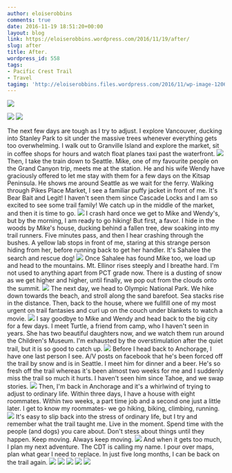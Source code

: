 ```yaml
---
author: eloiserobbins
comments: true
date: 2016-11-19 18:51:20+00:00
layout: blog
link: https://eloiserobbins.wordpress.com/2016/11/19/after/
slug: after
title: After.
wordpress_id: 558
tags:
- Pacific Crest Trail
- Travel
tagimg: 'http://eloiserobbins.files.wordpress.com/2016/11/wp-image-1206364510jpg.jpg'
---
```


[![](http://eloiserobbins.files.wordpress.com/2016/11/wp-image-1642877209jpg.jpg)](http://eloiserobbins.files.wordpress.com/2016/11/wp-image-1642877209jpg.jpg)


[![](http://eloiserobbins.files.wordpress.com/2016/11/wp-image-1206364510jpg.jpg)](http://eloiserobbins.files.wordpress.com/2016/11/wp-image-1206364510jpg.jpg)
[![](http://eloiserobbins.files.wordpress.com/2016/11/wp-image-1642877209jpg.jpg)](http://eloiserobbins.files.wordpress.com/2016/11/wp-image-1642877209jpg.jpg)

The next few days are tough as I try to adjust. I explore Vancouver, ducking into Stanley Park to sit under the massive trees whenever everything gets too overwhelming. I walk out to Granville Island and explore the market, sit in coffee shops for hours and watch float planes taxi past the waterfront.
[![](http://eloiserobbins.files.wordpress.com/2016/11/wp-image-1002670111jpg.jpg)](http://eloiserobbins.files.wordpress.com/2016/11/wp-image-1002670111jpg.jpg)
Then, I take the train down to Seattle. Mike, one of my favourite people on the Grand Canyon trip, meets me at the station. He and his wife Wendy have graciously offered to let me stay with them for a few days on the Kitsap Peninsula. He shows me around Seattle as we wait for the ferry. Walking through Pikes Place Market, I see a familiar puffy jacket in front of me. It's Bear Bait and Legit! I haven't seen them since Cascade Locks and I am so excited to see some trail family! We catch up in the middle of the market, and then it is time to go.
[![](http://eloiserobbins.files.wordpress.com/2016/11/wp-image-567290362jpg.jpg)](http://eloiserobbins.files.wordpress.com/2016/11/wp-image-567290362jpg.jpg)
I crash hard once we get to Mike and Wendy's, but by the morning, I am ready to go hiking! But first, a favor. I hide in the woods by Mike's house, ducking behind a fallen tree, dew soaking into my trail runners. Five minutes pass, and then I hear crashing through the bushes. A yellow lab stops in front of me, staring at this strange person hiding from her, before running back to get her handler. It's Sahalee the search and rescue dog!
[![](http://eloiserobbins.files.wordpress.com/2016/11/wp-image-635828473jpg.jpg)](http://eloiserobbins.files.wordpress.com/2016/11/wp-image-635828473jpg.jpg)
Once Sahalee has found Mike too, we load up and head to the mountains. Mt. Ellinor rises steeply and I breathe hard. I'm not used to anything apart from PCT grade now. There is a dusting of snow as we get higher and higher, until finally, we pop out from the clouds onto the summit.
[![](http://eloiserobbins.files.wordpress.com/2016/11/wp-image-20073166jpg.jpg)](http://eloiserobbins.files.wordpress.com/2016/11/wp-image-20073166jpg.jpg)
The next day, we head to Olympic National Park. We hike down towards the beach, and stroll along the sand barefoot. Sea stacks rise in the distance. Then, back to the house, where we fullfill one of my most urgent on trail fantasies and curl up on the couch under blankets to watch a movie.
[![](http://eloiserobbins.files.wordpress.com/2016/11/wp-image-961612602jpg.jpg)](http://eloiserobbins.files.wordpress.com/2016/11/wp-image-961612602jpg.jpg)
I say goodbye to Mike and Wendy and head back to the big city for a few days. I meet Turtle, a friend from camp, who I haven't seen in years. She has two beautiful daughters now, and we watch them run around the Children's Museum. I'm exhausted by the overstimulation after the quiet trail, but it is so good to catch up.
[![](http://eloiserobbins.files.wordpress.com/2016/11/wp-image-1932489577jpg.jpg)](http://eloiserobbins.files.wordpress.com/2016/11/wp-image-1932489577jpg.jpg)
Before I head back to Anchorage, I have one last person I see. A/V posts on facebook that he's been forced off the trail by snow and is in Seattle. I meet him for dinner and a beer. He's so fresh off the trail whereas it's been almost two weeks for me and I suddenly miss the trail so much it hurts. I haven't seen him since Tahoe, and we swap stories.
[![](http://eloiserobbins.files.wordpress.com/2016/11/wp-image-985324115jpg.jpg)](http://eloiserobbins.files.wordpress.com/2016/11/wp-image-985324115jpg.jpg)
Then, I'm back in Anchorage and it's a whirlwind of trying to adjust to ordinary life. Within three days, I have a house with eight roommates. Within two weeks, a part time job and a second one just a little later. I get to know my roommates- we go hiking, biking, climbing, running.
[![](http://eloiserobbins.files.wordpress.com/2016/11/wp-image-1570076030jpg.jpg)](http://eloiserobbins.files.wordpress.com/2016/11/wp-image-1570076030jpg.jpg)
It's easy to slip back into the stress of ordinary life, but I try and remember what the trail taught me. Live in the moment. Spend time with the people (and dogs) you care about. Don't stess about things until they happen. Keep moving. Always keep moving.
[![](http://eloiserobbins.files.wordpress.com/2016/11/wp-image-1139311655jpg.jpg)](http://eloiserobbins.files.wordpress.com/2016/11/wp-image-1139311655jpg.jpg)
And when it gets too much, I plan my next adventure. The CDT is calling my name. I pour over maps, plan what gear I need to replace. In just five long months, I can be back on the trail again.
[![](http://eloiserobbins.files.wordpress.com/2016/11/wp-image-393949966jpg.jpg)](http://eloiserobbins.files.wordpress.com/2016/11/wp-image-393949966jpg.jpg)
[![](http://eloiserobbins.files.wordpress.com/2016/11/wp-image-1745918964jpg.jpg)](http://eloiserobbins.files.wordpress.com/2016/11/wp-image-1745918964jpg.jpg)
[![](http://eloiserobbins.files.wordpress.com/2016/11/wp-image-1251711869jpg.jpg)](http://eloiserobbins.files.wordpress.com/2016/11/wp-image-1251711869jpg.jpg)
[![](http://eloiserobbins.files.wordpress.com/2016/11/wp-image-371627754jpg.jpg)](http://eloiserobbins.files.wordpress.com/2016/11/wp-image-371627754jpg.jpg)
[![](http://eloiserobbins.files.wordpress.com/2016/11/wp-image-1050197165jpg.jpg)](http://eloiserobbins.files.wordpress.com/2016/11/wp-image-1050197165jpg.jpg)

